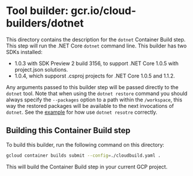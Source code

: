 # Tool builder: gcr.io/cloud-builders/dotnet
This directory contains the description for the `dotnet` Container Build step. This step will run the .NET Core `dotnet` command line. This builder has two SDKs installed:
+ 1.0.3 with SDK Preview 2 build 3156, to support .NET Core 1.0.5 with project.json solutions.
+ 1.0.4, which supporst .csproj projects for .NET Core 1.0.5 and 1.1.2.

Any arguments passed to this builder step will be passed directly to the `dotnet` tool. Note that when using the `dotnet restore` command you should always specify the `--packages` option to a path within the `/workspace`, this way the restored packages will be available to the next invocations of `dotnet`. See the [example](examples/TestApp/cloudbuild.yaml) for how use `dotnet resotre` correctly.

## Building this Container Build step
To build this builder, run the following command on this directory:
```bash
gcloud container builds submit --config=./cloudbuild.yaml .
```

This will build the Container Build step in your current GCP project.
